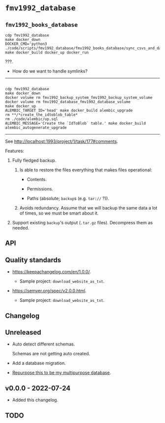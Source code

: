 # `fmv1992_database`

## `fmv1992_books_database`

```
cdp fmv1992_database
make docker_down
DOCKER_CMD='python3 ./code/scripts/fmv1992_database/fmv1992_books_database/sync_csvs_and_database.py' make docker_build docker_up docker_run
```

???.

*   How do we want to handle symlinks?

* * *

```

cdp fmv1992_database
make docker_down
docker volume rm fmv1992_backup_system_fmv1992_backup_system_volume
docker volume rm fmv1992_database_fmv1992_database_volume
make docker_up
ALEMBIC_TARGET_ID='head' make docker_build alembic_upgrade
rm **/*create_the_idtoblob_table*
rm ./code/alembic/up.sql
ALEMBIC_MESSAGE='Create the `IdToBlob` table.' make docker_build alembic_autogenerate_upgrade
```

* * *

See <http://localhost:1993/project/1/task/177#comments>.

Features:

1.  Fully fledged backup.

    1.  Is able to restore the files everything that makes files operational:

        *   Contents.

        *   Permissions.

        *   Paths (absolute; `backup`s (e.g. `tar://` ?)).

    1.  Avoids redundancy. Assume that we will backup the same data a lot of times, so we must be smart about it.

1.  Support existing `backup`'s output (`.tar.gz` files). Decompress them as needed.

## API

## Quality standards

*   <https://keepachangelog.com/en/1.0.0/>.

    *   Sample project: `download_website_as_txt`.

*   <https://semver.org/spec/v2.0.0.html>.

    *   Sample project: `download_website_as_txt`.

## Changelog

<!-- `comm3ab5c17`: For a full changelog example. -->

## Unreleased

*   Auto detect different schemas.

    Schemas are not getting auto created.

*   Add a database migration.

*   [Repurpose this to be my multipurpose database](http://localhost:1993/project/1/task/178#comment-175).

## v0.0.0 - 2022-07-24

*   Added this changelog.

## TODO
